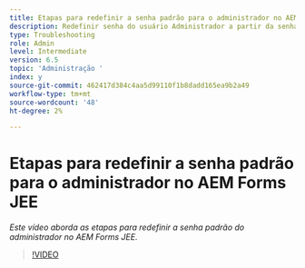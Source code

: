 ```yaml
---
title: Etapas para redefinir a senha padrão para o administrador no AEM Forms JEE
description: Redefinir senha do usuário Administrador a partir da senha padrão
type: Troubleshooting
role: Admin
level: Intermediate
version: 6.5
topic: 'Administração '
index: y
source-git-commit: 462417d384c4aa5d99110f1b8dadd165ea9b2a49
workflow-type: tm+mt
source-wordcount: '48'
ht-degree: 2%

---
```



# Etapas para redefinir a senha padrão para o administrador no AEM Forms JEE

*Este vídeo aborda as etapas para redefinir a senha padrão do administrador no AEM Forms JEE.*

>[!VIDEO](https://video.tv.adobe.com/v/335541?quality=9&learn=on)
